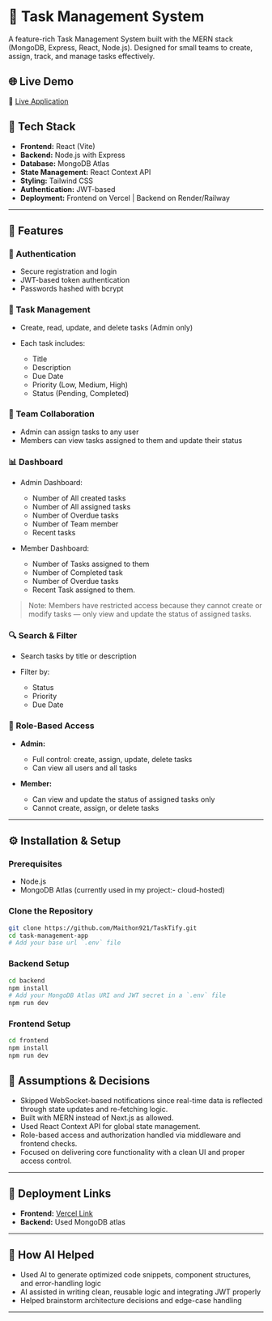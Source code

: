 # 🚀 Task Management System

A feature-rich Task Management System built with the MERN stack (MongoDB, Express, React, Node.js). Designed for small teams to create, assign, track, and manage tasks effectively.

## 🌐 Live Demo

🔗 [Live Application](https://your-deployed-app-link.com)

## 🧉 Tech Stack

* **Frontend:** React (Vite)
* **Backend:** Node.js with Express
* **Database:** MongoDB Atlas
* **State Management:** React Context API
* **Styling:** Tailwind CSS
* **Authentication:** JWT-based
* **Deployment:** Frontend on Vercel | Backend on Render/Railway

---

## 📂 Features

### 🔐 Authentication

* Secure registration and login
* JWT-based token authentication
* Passwords hashed with bcrypt

### 📂 Task Management

* Create, read, update, and delete tasks (Admin only)
* Each task includes:

  * Title
  * Description
  * Due Date
  * Priority (Low, Medium, High)
  * Status (Pending, Completed)

### 👥 Team Collaboration

* Admin can assign tasks to any user
* Members can view tasks assigned to them and update their status

### 📊 Dashboard

* Admin Dashboard:

  * Number of All created tasks
  * Number of All assigned tasks
  * Number of Overdue tasks
  * Number of Team member
  * Recent tasks
* Member Dashboard:

  * Number of Tasks assigned to them
  * Number of Completed task
  * Number of Overdue tasks
  * Recent Task assigned to them.

> Note: Members have restricted access because they cannot create or modify tasks — only view and update the status of assigned tasks.

### 🔍 Search & Filter

* Search tasks by title or description
* Filter by:

  * Status
  * Priority
  * Due Date

### 🤝 Role-Based Access

* **Admin:**

  * Full control: create, assign, update, delete tasks
  * Can view all users and all tasks
* **Member:**

  * Can view and update the status of assigned tasks only
  * Cannot create, assign, or delete tasks

---

## ⚙️ Installation & Setup

### Prerequisites

* Node.js
* MongoDB Atlas (currently used in my project:- cloud-hosted)

### Clone the Repository

```bash
git clone https://github.com/Maithon921/TaskTify.git
cd task-management-app
# Add your base url `.env` file
```

### Backend Setup

```bash
cd backend
npm install
# Add your MongoDB Atlas URI and JWT secret in a `.env` file
npm run dev
```

### Frontend Setup

```bash
cd frontend
npm install
npm run dev
```


## 📝 Assumptions & Decisions

* Skipped WebSocket-based notifications since real-time data is reflected through state updates and re-fetching logic.
* Built with MERN instead of Next.js as allowed.
* Used React Context API for global state management.
* Role-based access and authorization handled via middleware and frontend checks.
* Focused on delivering core functionality with a clean UI and proper access control.

---

## 📄 Deployment Links

* **Frontend:** [Vercel Link](https://your-frontend-link.com)
* **Backend:** Used MongoDB atlas

---

## 🤖 How AI Helped

* Used AI to generate optimized code snippets, component structures, and error-handling logic
* AI assisted in writing clean, reusable logic and integrating JWT properly
* Helped brainstorm architecture decisions and edge-case handling

---
